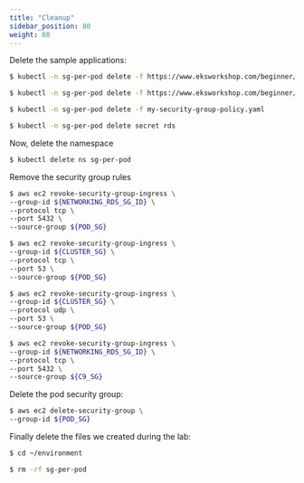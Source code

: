 ```yaml
---
title: "Cleanup"
sidebar_position: 80
weight: 80
---
```


Delete the sample applications:

```bash
$ kubectl -n sg-per-pod delete -f https://www.eksworkshop.com/beginner/115_sg-per-pod/deployments.files/green-pod.yaml

$ kubectl -n sg-per-pod delete -f https://www.eksworkshop.com/beginner/115_sg-per-pod/deployments.files/red-pod.yaml

$ kubectl -n sg-per-pod delete -f my-security-group-policy.yaml

$ kubectl -n sg-per-pod delete secret rds
```

Now, delete the namespace

```bash
$ kubectl delete ns sg-per-pod
```

Remove the security group rules

```bash
$ aws ec2 revoke-security-group-ingress \
--group-id ${NETWORKING_RDS_SG_ID} \
--protocol tcp \
--port 5432 \
--source-group ${POD_SG}

$ aws ec2 revoke-security-group-ingress \
--group-id ${CLUSTER_SG} \
--protocol tcp \
--port 53 \
--source-group ${POD_SG}

$ aws ec2 revoke-security-group-ingress \
--group-id ${CLUSTER_SG} \
--protocol udp \
--port 53 \
--source-group ${POD_SG}

$ aws ec2 revoke-security-group-ingress \
--group-id ${NETWORKING_RDS_SG_ID} \
--protocol tcp \
--port 5432 \
--source-group ${C9_SG}
```

Delete the pod security group:

```bash
$ aws ec2 delete-security-group \
--group-id ${POD_SG}
```

Finally delete the files we created during the lab:

```bash
$ cd ~/environment

$ rm -rf sg-per-pod
```
